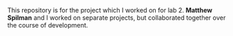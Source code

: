 This repository is for the project which I worked on for lab 2. **Matthew Spilman** and I worked on separate projects, but collaborated together over the course of development.
